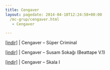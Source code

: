 ```yaml
---
title: Cengaver
layout: pagedate: 2014-04-18T12:24:58+00:00
  /mc-grup/cengaver.html
   - Cengaver

---
```

<a href="https://cloud.mail.ru/public/9cfb6d75bbbf/Cengaver%20-%20S%C3%BCper%20Criminal" target="_blank">[indir]</a> | Cengaver &#8211; Süper Criminal

<a href="https://cloud.mail.ru/public/279cb2eeb5a8/Cengaver%20-%20Susam%20Soka%C4%9F%C4%B1%20%28Beat%20Tape%20Vol.1%29" target="_blank">[indir]</a> | Cengaver &#8211; Susam Sokağı (Beattape V.1)

<a href="https://cloud.mail.ru/public/6ad784ee610d/Ceng%C3%A2ver%20-%20Skala%20I" target="_blank">[indir]</a> | Cengaver &#8211; Skala I